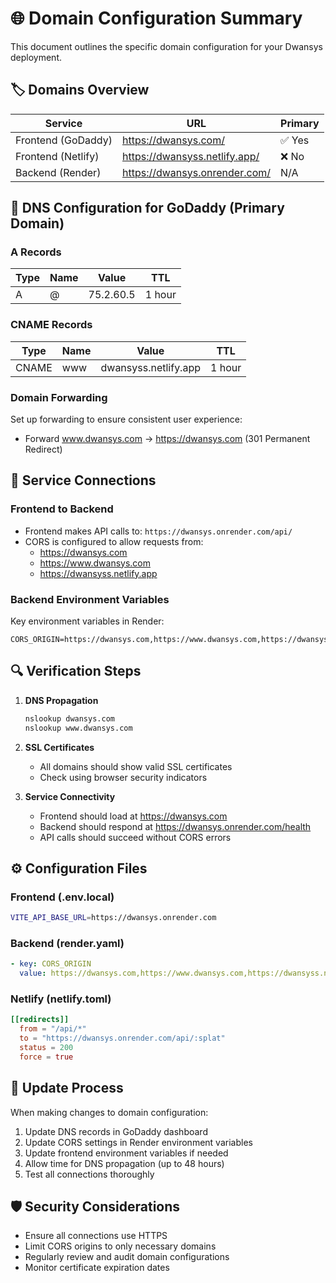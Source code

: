 # 🌐 Domain Configuration Summary

This document outlines the specific domain configuration for your Dwansys deployment.

## 🏷️ Domains Overview

| Service | URL | Primary |
|---------|-----|---------|
| Frontend (GoDaddy) | https://dwansys.com/ | ✅ Yes |
| Frontend (Netlify) | https://dwansyss.netlify.app/ | ❌ No |
| Backend (Render) | https://dwansys.onrender.com/ | N/A |

## 📡 DNS Configuration for GoDaddy (Primary Domain)

### A Records
| Type | Name | Value | TTL |
|------|------|-------|-----|
| A | @ | 75.2.60.5 | 1 hour |

### CNAME Records
| Type | Name | Value | TTL |
|------|------|-------|-----|
| CNAME | www | dwansyss.netlify.app | 1 hour |

### Domain Forwarding
Set up forwarding to ensure consistent user experience:

- Forward www.dwansys.com → https://dwansys.com (301 Permanent Redirect)

## 🔗 Service Connections

### Frontend to Backend
- Frontend makes API calls to: `https://dwansys.onrender.com/api/`
- CORS is configured to allow requests from:
  - https://dwansys.com
  - https://www.dwansys.com
  - https://dwansyss.netlify.app

### Backend Environment Variables
Key environment variables in Render:

```
CORS_ORIGIN=https://dwansys.com,https://www.dwansys.com,https://dwansyss.netlify.app
```

## 🔍 Verification Steps

1. **DNS Propagation**
   ```bash
   nslookup dwansys.com
   nslookup www.dwansys.com
   ```

2. **SSL Certificates**
   - All domains should show valid SSL certificates
   - Check using browser security indicators

3. **Service Connectivity**
   - Frontend should load at https://dwansys.com
   - Backend should respond at https://dwansys.onrender.com/health
   - API calls should succeed without CORS errors

## ⚙️ Configuration Files

### Frontend (.env.local)
```bash
VITE_API_BASE_URL=https://dwansys.onrender.com
```

### Backend (render.yaml)
```yaml
- key: CORS_ORIGIN
  value: https://dwansys.com,https://www.dwansys.com,https://dwansyss.netlify.app
```

### Netlify (netlify.toml)
```toml
[[redirects]]
  from = "/api/*"
  to = "https://dwansys.onrender.com/api/:splat"
  status = 200
  force = true
```

## 🔄 Update Process

When making changes to domain configuration:

1. Update DNS records in GoDaddy dashboard
2. Update CORS settings in Render environment variables
3. Update frontend environment variables if needed
4. Allow time for DNS propagation (up to 48 hours)
5. Test all connections thoroughly

## 🛡️ Security Considerations

- Ensure all connections use HTTPS
- Limit CORS origins to only necessary domains
- Regularly review and audit domain configurations
- Monitor certificate expiration dates
